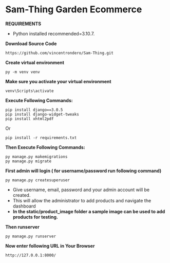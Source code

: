 # Sam-Thing Garden Ecommerce

**REQUIREMENTS**
- Python installed recommended=3.10.7. 

**Download Source Code**
```
https://github.com/vincentrondero/Sam-Thing.git
```

**Create virtual environment**
```
py -m venv venv
```
**Make sure you activate your virtual environment**
```
venv\Scripts\activate
```
**Execute Following Commands:**
```
pip install django==3.0.5
pip install django-widget-tweaks
pip install xhtml2pdf
```
Or
```
pip install -r requirements.txt
```
**Then Execute Following Commands:**
```
py manage.py makemigrations
py manage.py migrate
```
**First admin will login ( for username/password run following command)**
```
py manage.py createsuperuser
```
- Give username, email, password and your admin account will be created.
- This will allow the administrator to add products and navigate the dashboard
- **In the static/product_image folder a sample image can be used to add products for testing.**

**Then runserver**
```
py manage.py runserver
```

**Now enter following URL in Your Browser**
```
http://127.0.0.1:8000/
```
